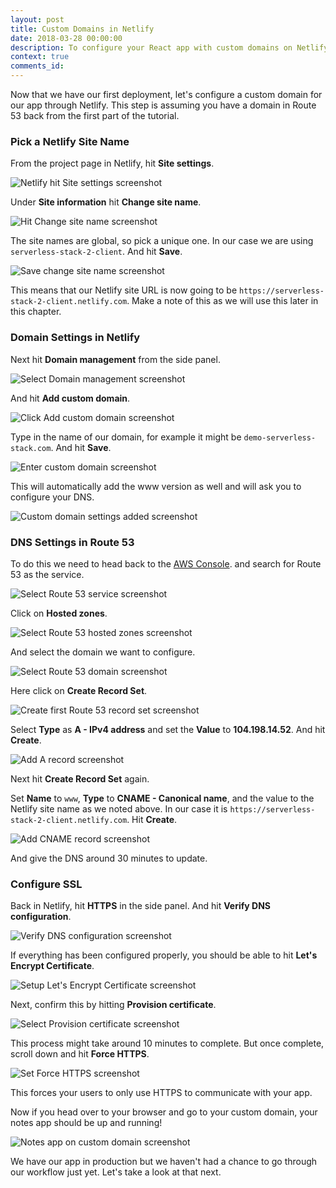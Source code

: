 ```yaml
---
layout: post
title: Custom Domains in Netlify
date: 2018-03-28 00:00:00
description: To configure your React app with custom domains on Netlify and AWS, you need to point the Route 53 DNS to Netlify. Create a new Record set, add an A Record, and a CNAME for your new Netlify project.
context: true
comments_id:
---
```


Now that we have our first deployment, let's configure a custom domain for our app through Netlify. This step is assuming you have a domain in Route 53 back from the first part of the tutorial.

### Pick a Netlify Site Name

From the project page in Netlify, hit **Site settings**.

![Netlify hit Site settings screenshot](/assets/part2/netlify-hit-site-settings.png)

Under **Site information** hit **Change site name**.

![Hit Change site name screenshot](/assets/part2/hit-change-site-name.png)

The site names are global, so pick a unique one. In our case we are using `serverless-stack-2-client`. And hit **Save**.

![Save change site name screenshot](/assets/part2/save-change-site-name.png)

This means that our Netlify site URL is now going to be `https://serverless-stack-2-client.netlify.com`. Make a note of this as we will use this later in this chapter.

### Domain Settings in Netlify

Next hit **Domain management** from the side panel.

![Select Domain management screenshot](/assets/part2/select-domain-management.png)

And hit **Add custom domain**.

![Click Add custom domain screenshot](/assets/part2/click-add-custom-domain.png)

Type in the name of our domain, for example it might be `demo-serverless-stack.com`. And hit **Save**.

![Enter custom domain screenshot](/assets/part2/enter-custom-domain.png)

This will automatically add the www version as well and will ask you to configure your DNS.

![Custom domain settings added screenshot](/assets/part2/custom-domain-settings-added.png)

### DNS Settings in Route 53

To do this we need to head back to the [AWS Console](https://console.aws.amazon.com/). and search for Route 53 as the service.

![Select Route 53 service screenshot](/assets/part2/select-route-53-service.png)

Click on **Hosted zones**.

![Select Route 53 hosted zones screenshot](/assets/part2/select-route-53-hosted-zones.png)

And select the domain we want to configure.

![Select Route 53 domain screenshot](/assets/part2/select-route-53-domain.png)

Here click on **Create Record Set**.

![Create first Route 53 record set screenshot](/assets/part2/create-first-route-53-record-set.png)

Select **Type** as **A - IPv4 address** and set the **Value** to **104.198.14.52**. And hit **Create**.

![Add A record screenshot](/assets/part2/add-a-record.png)

Next hit **Create Record Set** again.

Set **Name** to `www`, **Type** to **CNAME - Canonical name**, and the value to the Netlify site name as we noted above. In our case it is `https://serverless-stack-2-client.netlify.com`. Hit **Create**.

![Add CNAME record screenshot](/assets/part2/add-cname-record.png)

And give the DNS around 30 minutes to update.

### Configure SSL

Back in Netlify, hit **HTTPS** in the side panel. And hit **Verify DNS configuration**.

![Verify DNS configuration screenshot](/assets/part2/verify-dns-configuration.png)

If everything has been configured properly, you should be able to hit **Let's Encrypt Certificate**.

![Setup Let's Encrypt Certificate screenshot](/assets/part2/setup-lets-encrypt-certificate.png)

Next, confirm this by hitting **Provision certificate**.

![Select Provision certificate screenshot](/assets/part2/select-provision-certificate.png)

This process might take around 10 minutes to complete. But once complete, scroll down and hit **Force HTTPS**.

![Set Force HTTPS screenshot](/assets/part2/set-force-https.png)

This forces your users to only use HTTPS to communicate with your app.

Now if you head over to your browser and go to your custom domain, your notes app should be up and running!

![Notes app on custom domain screenshot](/assets/part2/notes-app-on-custom-domain.png)

We have our app in production but we haven't had a chance to go through our workflow just yet. Let's take a look at that next.

